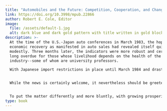 ```yaml
---
title: "Automobiles and the Future: Competition, Cooperation, and Change"
link: https://doi.org/10.3998/mpub.22866
author: Robert E. Cole, Editor
image:
  file: /assets/default-1.jpg
  alt: dark blue and dark gold pattern with title written in gold block
description: >-
  At the time of the U.S.-Japan auto conferences in March 1983, the hoped-for
  economic recovery as manifested in auto sales had revealed itself quite
  modestly. Three months later, the indicators were more robust and certainly
  long overdue for those whose livelihood depends on the health of the
  industry--some of whom are university professors.

  With Japanese import restrictions in place until March 1984 and drastically reduced break-even points for domestic manufactures, rising consumer demand holds great promise for the industry. The rapidly rising stock prices of the auto-makers captures well the sense of heightened optimism, as do the various forecasts for improved profits.


  While the news is certainly welcome, it nevertheless should be greeted with caution. As Mr. Perkins noted at the conference, "we have a tendency to forget things very quickly. If we have a boom market this year, there is a good chance that a lot of things we learned will be forgotten."


  To put the matter differently and more bluntly, with growing prosperity there is the risk that management will fall back into old habits, making impossible the achievement of sustained quality and productivity improvement. Similarly, the commitment to develop cooperative relations with workers and suppliers will weaken. The union will be under membership pressure to retrieve concessions rather than to take the longer-term view. This longer-term view recognizes that "up-front increases" and adherence to existing work rules increasingly come at the sacrifice of future job security. Government policymakers will turn their attention away from the industry. This may not mean a great deal given how weakly focused their attentions has been during the last three years and how mixed and contradictory government auto policies have been for over a decade.
type: book
---
```

